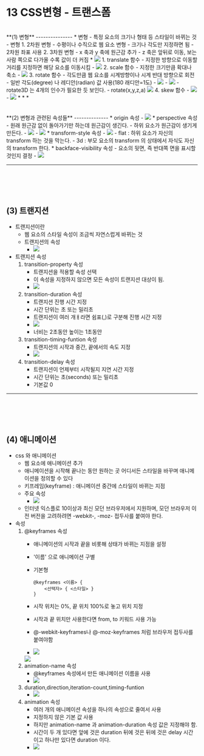 13 CSS변형 - 트랜스폼
=====================
<br>
**(1) 변형**
---------------
* 변형
    - 특정 요소의 크기나 형태 등 스타일이 바뀌는 것
    - 변형
        1. 2차원 변형
            - 수평이나 수직으로 웹 요소 변형
            - 크기나 각도만 지정하면 됨
            - 2차원 좌표 사용
        2. 3차원 변형
            - x 축과 y 축에 원근감 추가
            - z 축은 앞뒤로 이동, 보는 사람 쪽으로 다가올 수록 값이 더 커짐
* <img src="image/transform.PNG">
    1. translate 함수
        - 지정한 방향으로 이동할 거리를 지정하면 해당 요소를 이동시킴
        - <img src="image/transform2.PNG">
    2. scale 함수
        - 지정한 크기만큼 확대나 축소
        - <img src="image/scale.PNG">
    3. rotate 함수
        - 각도만큼 웹 요소를 시계방향이나 시계 반대 방향으로 회전
        - 일반 각도(degree) 나 레디안(radian) 값 사용(180 래디안=1도)
        - <img src="image/rotate1.PNG">
        - <img src="image/rotate2.PNG">
        - rotate3D 는 4개의 인수가 필요한 듯 보인다.
        - rotate(x,y,z,a) <img src="image/rotate3">
    4. skew 함수
        - <img src="image/skew.PNG">
        - <img src="image/skew2.PNG">
* * *
<br><br><br>
**(2) 변형과 관련된 속성들**
--------------
* origin 속성
    - <img src="image/transformorigin.PNG">
* perspective 속성
    - 원래 원근감 없이 돌아가기만 하는데 원근감이 생긴다.
    - 하위 요소가 원근감이 생기게 만든다.
    - <img src="image/transformperspective.PNG">
    - <img src="image/perspective.PNG">
* transform-style 속성
    - <img src="image/transformstyle.PNG">
    - flat : 하위 요소가 자신의 transform 하는 것을 막는다.
    - 3d : 부모 요소의 transform 의 상태에서 자식도 자신의 transform 한다.
* backface-visibility 속성
    - 요소의 뒷면, 즉 반대쪽 면을 표시할 것인지 결정
    - <img src="image/transform3.PNG">


* * *
<br><br><br>
**(3) 트랜지션**
-----------
* 트랜지션이란
    - 웹 요소의 스타일 속성이 조금씩 자연스럽게 바뀌는 것
    - 트랜지션의 속성
        - <img src="image/트랜지션.PNG">
* 트랜지션 속성
    1. transition-property 속성
        - 트랜지션을 적용할 속성 선택
        - 이 속성을 지정하지 않으면 모든 속성이 트랜지션 대상이 됨.
        - <img src="image/transition1.PNG">
    2. transition-duration 속성
        - 트랜지션 진행 시간 지정
        - 시간 단위는 초 또는 밀리초
        - 트랜지션이 여러 개ㅐ라면 쉼표(,)로 구분해 진행 시간 지정
        - <img src="image/transition2.PNG">
        - 너비는 2초동안 높이는 1초동안
    3. transition-timing-funtion 속성
        - 트랜지션의 시작과 중간, 끝에서의 속도 지정
        - <img src="image/transition3.PNG">
    4. transition-delay 속성
        - 트랜지션이 언제부터 시작될지 지연 시간 지정
        - 시간 단위는 초(seconds) 또는 밀리초
        - 기본값 0
* * *
<br><br><br>
**(4) 애니메이션**
----------------
* css 와 애니메이션
    - 웹 요소에 애니메이션 추가
    - 애니메이션을 시작해 끝나는 동안 원하는 곳 어디서든 스타일을 바꾸며 애니메이션을 정의할 수 있다
    - 키프레임(keyframe) : 애니메이션 중간에 스타일이 바뀌는 지점
    - 주요 속성
        - <img src="image/animation.PNG">
    - 인터넷 익스플로 10이상과 최신 모던 브라우저에서 지원하며, 모던 브라우저 이전 버전을 고려하려면 -webkit-, -moz- 접두사를 붙여야 한다.
* 속성
    1. @keyframes 속성
        - 애니메이션의 시작과 끝을 비롯해 상태가 바뀌는 지점을 설정
        - '이름' 으로 애니메이션 구별
        - 기본형

              @keyframes <이름> {
                  <선택자> { <스타일> }
              }
        - 시작 위치는 0%, 끝 위치 100%로 놓고 위치 지정
        - 시작과 끝 위치만 사용한다면 from, to 키워드 사용 가능
        - @-webkit-keyframes나 @-moz-keyframes 처럼 브라우저 접두사를 붙여야함
        - <img src="image/animation2.PNG">
        <img src="image/animation3.PNG">
    2. animation-name 속성
        - @keyframes 속성에서 만든 애니메이션 이름을 사용
        - <img src="image/animation4.PNG">
    3. duration,direction,iteration-count,timing-funtion
        - <img src="image/animation5.PNG">
    4. animation 속성
        - 여러 개의 애니메이션 속성을 하나의 속성으로 줄여서 사용
        - 지정하지 않은 기본 값 사용
        - 하지만 animation-name 과 animation-duration 속성 값은 지정해야 함.
        - 시간이 두 개 있다면 앞에 것은 duration 뒤에 것은 뒤에 것은 delay 시간이고 하나만 있다면 duration 이다.
        - <img src="image/animation6.PNG">